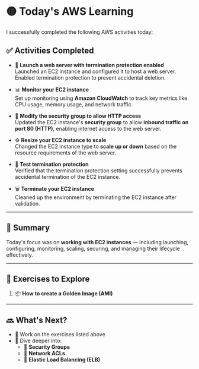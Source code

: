 # 🟡 Today's AWS Learning

I successfully completed the following AWS activities today:

## ✅ Activities Completed

- 🚀 **Launch a web server with termination protection enabled**  
  Launched an EC2 instance and configured it to host a web server. Enabled termination protection to prevent accidental deletion.

- 📊 **Monitor your EC2 instance**  
  Set up monitoring using **Amazon CloudWatch** to track key metrics like CPU usage, memory usage, and network traffic.

- 🔐 **Modify the security group to allow HTTP access**  
  Updated the EC2 instance's **security group** to allow **inbound traffic on port 80 (HTTP)**, enabling internet access to the web server.

- ⚙️ **Resize your EC2 instance to scale**  
  Changed the EC2 instance type to **scale up or down** based on the resource requirements of the web server.

- 🧪 **Test termination protection**  
  Verified that the termination protection setting successfully prevents accidental termination of the EC2 instance.

- 🗑️ **Terminate your EC2 instance**  
  Cleaned up the environment by terminating the EC2 instance after validation.

---

## 📝 Summary

Today's focus was on **working with EC2 instances** — including launching, configuring, monitoring, scaling, securing, and managing their lifecycle effectively.

---

## 🧪 Exercises to Explore

1. 📦 **How to create a Golden Image (AMI)**

---

## 🔜 What's Next?

- 🧠 Work on the exercises listed above  
- 🧩 Dive deeper into:
  - 🔐 **Security Groups**
  - 🧱 **Network ACLs**
  - 🧰 **Elastic Load Balancing (ELB)**
